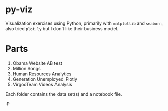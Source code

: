 # py-viz
Visualization exercises using Python, primarily with `matplotlib` and `seaborn`, also tried `plot.ly` but I don't like their business model.

# Parts
1. Obama Website AB test
2. Million Songs
3. Human Resources Analytics
4. Generation Unemployed_Plotly
5. VirgooTeam Videos Analysis

Each folder contains the data set(s) and a notebook file.

:P

